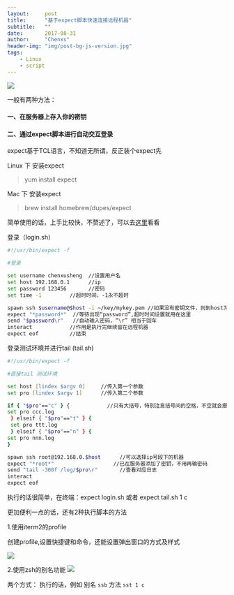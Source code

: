 ```yaml
---
layout:     post
title:      "基于expect脚本快速连接远程机器"
subtitle:   ""
date:       2017-08-31
author:     "Chenxs"
header-img: "img/post-bg-js-version.jpg"
tags:
    - Linux
    - script
---
```

![](/media/15041994938622.jpg)

<!-- more -->
一般有两种方法：
#### 一、在服务器上存入你的密钥 

#### 二、通过expect脚本进行自动交互登录

expect基于TCL语言，不知道无所谓，反正装个expect先

Linux 下 安装expect
>yum install expect

Mac 下 安装expect

>brew install homebrew/dupes/expect
 

简单使用的话，上手比较快，不赘述了，可以去[这里](http://xstarcd.github.io/wiki/shell/expect.html)看看

登录（login.sh）

``` zsh
#!/usr/bin/expect -f    

#登录

set username chenxusheng  //设置用户名
set host 192.168.0.1      //ip
set password 123456       //密码
set time -1         //超时时间，-1永不超时

spawn ssh $username@$host -i ~/key/mykey.pem //如果没有密钥文件，则到host为止即可
expect "*password*"  //等待出现“password”,超时时间设置就用在这里
send "$password\r"   //自动输入密码，“\r” 相当于回车
interact            //作用是执行完继续留在远程机器
expect eof          //结束
```

登录测试环境并进行tail (tail.sh)

``` zsh
#!/usr/bin/expect -f 

#直接tail 测试环境

set host [lindex $argv 0]     //传入第一个参数
set pro [lindex $argv 1]      //传入第二个参数

if { "$pro"=="c" } {            //只有大括号，特别注意括号间的空格，不空就会报错
set pro ccc.log
 } elseif { "$pro"=="t" } {
 set pro ttt.log
 } elseif { "$pro"=="n" } { 
set pro nnn.log 
}

spawn ssh root@192.168.0.$host      //可以选择ip号段下的机器
expect "*root*"                   //已在服务器添加了密钥，不用再输密码
send "tail -300f /log/$pro\r"       //查看对应日志
interact
expect eof
```
执行的话很简单，在终端：expect login.sh  或者 expect tail.sh 1 c

更加便利一点的话，还有2种执行脚本的方法

1.使用iterm2的profile

创建profile,设置快捷键和命令，还能设置弹出窗口的方式及样式

![](/media/15041964038943.jpg)

2.使用zsh的别名功能
![](/media/15041966748294.jpg)

两个方式：
执行的话，例如
别名  `ssb`
方法  `sst 1 c`



